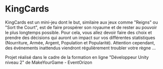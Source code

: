 # KingCards

KingCards est un mini-jeu dont le but, similaire aux jeux comme "Reigns" ou "Sort the Court", est de faire prospérer son royaume et de rester au pouvoir le plus longtemps possible.
Pour cela, vous allez devoir faire des choix et prendre des décisions qui auront un impact sur vos différentes statistiques (Nourriture, Armée, Argent, Population et Popularité).
Attention cependant, des événements inattendus viendront régulièrement troubler votre règne ...


Projet réalisé dans le cadre de la formation en ligne "Développeur Unity niveau 2" de MakeYourGame - EventOrizon
